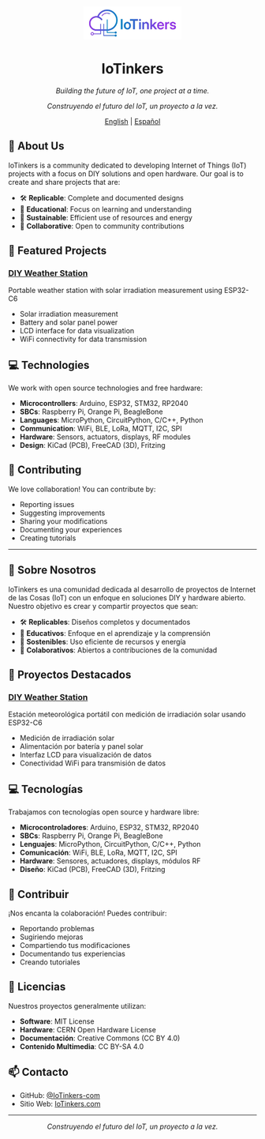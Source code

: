 <div align="center">
  <img src="logo-IoTinkers.jpg" width="200px" alt="IoTinkers Logo">
  <h1>IoTinkers</h1>
  <p><i>Building the future of IoT, one project at a time.</i></p>
  <p><i>Construyendo el futuro del IoT, un proyecto a la vez.</i></p>
</div>

<div align="center">

[English](#-about-us) | [Español](#-sobre-nosotros)

</div>

## 🌟 About Us

IoTinkers is a community dedicated to developing Internet of Things (IoT) projects with a focus on DIY solutions and open hardware. Our goal is to create and share projects that are:

- 🛠️ **Replicable**: Complete and documented designs
- 📖 **Educational**: Focus on learning and understanding
- 🌱 **Sustainable**: Efficient use of resources and energy
- 🤝 **Collaborative**: Open to community contributions

## 🔧 Featured Projects

### [DIY Weather Station](https://github.com/IoTinkers-com/diy-weather-station)
Portable weather station with solar irradiation measurement using ESP32-C6
- Solar irradiation measurement
- Battery and solar panel power
- LCD interface for data visualization
- WiFi connectivity for data transmission

## 💻 Technologies

We work with open source technologies and free hardware:
- **Microcontrollers**: Arduino, ESP32, STM32, RP2040
- **SBCs**: Raspberry Pi, Orange Pi, BeagleBone
- **Languages**: MicroPython, CircuitPython, C/C++, Python
- **Communication**: WiFi, BLE, LoRa, MQTT, I2C, SPI
- **Hardware**: Sensors, actuators, displays, RF modules
- **Design**: KiCad (PCB), FreeCAD (3D), Fritzing

## 🤝 Contributing

We love collaboration! You can contribute by:
- Reporting issues
- Suggesting improvements
- Sharing your modifications
- Documenting your experiences
- Creating tutorials

---

## 🌟 Sobre Nosotros

IoTinkers es una comunidad dedicada al desarrollo de proyectos de Internet de las Cosas (IoT) con un enfoque en soluciones DIY y hardware abierto. Nuestro objetivo es crear y compartir proyectos que sean:

- 🛠️ **Replicables**: Diseños completos y documentados
- 📖 **Educativos**: Enfoque en el aprendizaje y la comprensión
- 🌱 **Sostenibles**: Uso eficiente de recursos y energía
- 🤝 **Colaborativos**: Abiertos a contribuciones de la comunidad

## 🔧 Proyectos Destacados

### [DIY Weather Station](https://github.com/IoTinkers-com/diy-weather-station)
Estación meteorológica portátil con medición de irradiación solar usando ESP32-C6
- Medición de irradiación solar
- Alimentación por batería y panel solar
- Interfaz LCD para visualización de datos
- Conectividad WiFi para transmisión de datos

## 💻 Tecnologías

Trabajamos con tecnologías open source y hardware libre:
- **Microcontroladores**: Arduino, ESP32, STM32, RP2040
- **SBCs**: Raspberry Pi, Orange Pi, BeagleBone
- **Lenguajes**: MicroPython, CircuitPython, C/C++, Python
- **Comunicación**: WiFi, BLE, LoRa, MQTT, I2C, SPI
- **Hardware**: Sensores, actuadores, displays, módulos RF
- **Diseño**: KiCad (PCB), FreeCAD (3D), Fritzing

## 🤝 Contribuir

¡Nos encanta la colaboración! Puedes contribuir:
- Reportando problemas
- Sugiriendo mejoras
- Compartiendo tus modificaciones
- Documentando tus experiencias
- Creando tutoriales

## 📜 Licencias

Nuestros proyectos generalmente utilizan:
- **Software**: MIT License
- **Hardware**: CERN Open Hardware License
- **Documentación**: Creative Commons (CC BY 4.0)
- **Contenido Multimedia**: CC BY-SA 4.0

## 📫 Contacto

- GitHub: [@IoTinkers-com](https://github.com/IoTinkers-com)
- Sitio Web: [IoTinkers.com](https://IoTinkers.com)

---

<div align="center">
  <i>Construyendo el futuro del IoT, un proyecto a la vez.</i>
</div>
